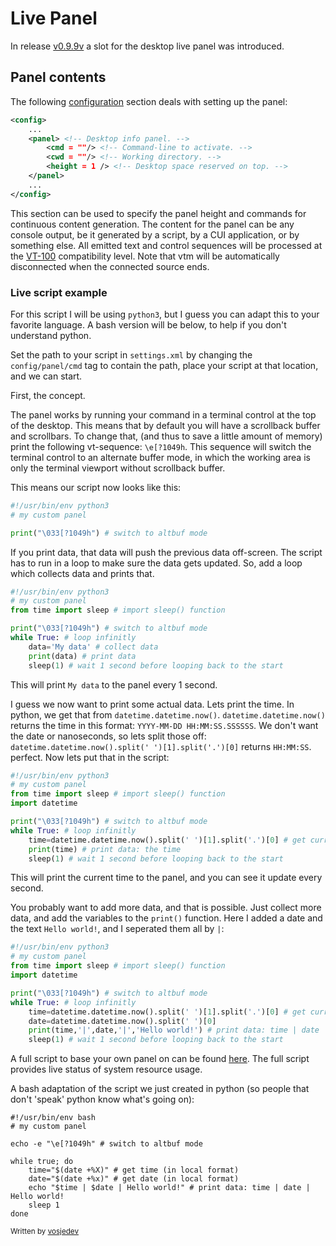 # Live Panel

In release [v0.9.9v](https://github.com/directvt/vtm/releases/tag/v0.9.9v) a slot for the desktop live panel was introduced. 

## Panel contents

The following [configuration](../src/vtm.xml) section deals with setting up the panel:
```xml
<config>
    ...
    <panel> <!-- Desktop info panel. -->
        <cmd = ""/> <!-- Command-line to activate. -->
        <cwd = ""/> <!-- Working directory. -->
        <height = 1 /> <!-- Desktop space reserved on top. -->
    </panel>
    ...
</config>
```

This section can be used to specify the panel height and commands for continuous content generation. The content for the panel can be any console output, be it generated by a script, by a CUI application, or by something else. All emitted text and control sequences will be processed at the [VT-100](https://invisible-island.net/xterm/ctlseqs/ctlseqs.html) compatibility level. Note that vtm will be automatically disconnected when the connected source ends.

### Live script example

For this script I will be using `python3`, but I guess you can adapt this to your favorite language. A bash version will be below, to help if you don't understand python.

Set the path to your script in `settings.xml` by changing the `config/panel/cmd` tag to contain the path, place your script at that location, and we can start.

First, the concept.

The panel works by running your command in a terminal control at the top of the desktop. This means that by default you will have a scrollback buffer and scrollbars. To change that, (and thus to save a little amount of memory) print the following vt-sequence: `\e[?1049h`. This sequence will switch the terminal control to an alternate buffer mode, in which the working area is only the terminal viewport without scrollback buffer.

This means our script now looks like this:
```python
#!/usr/bin/env python3
# my custom panel

print("\033[?1049h") # switch to altbuf mode

```

If you print data, that data will push the previous data off-screen. The script has to run in a loop to make sure the data gets updated. So, add a loop which collects data and prints that.
```python
#!/usr/bin/env python3
# my custom panel
from time import sleep # import sleep() function

print("\033[?1049h") # switch to altbuf mode
while True: # loop infinitly
    data='My data' # collect data
    print(data) # print data
    sleep(1) # wait 1 second before looping back to the start

```
This will print `My data` to the panel every 1 second.

I guess we now want to print some actual data. Lets print the time.
    In python, we get that from `datetime.datetime.now()`. `datetime.datetime.now()` returns the time in this format: `YYYY-MM-DD HH:MM:SS.SSSSSS`. We don't want the date or nanoseconds, so lets split those off: `datetime.datetime.now().split(' ')[1].split('.')[0]` returns `HH:MM:SS`. perfect.
Now lets put that in the script:
```python
#!/usr/bin/env python3
# my custom panel
from time import sleep # import sleep() function
import datetime

print("\033[?1049h") # switch to altbuf mode
while True: # loop infinitly
    time=datetime.datetime.now().split(' ')[1].split('.')[0] # get current time
    print(time) # print data: the time
    sleep(1) # wait 1 second before looping back to the start

```
This will print the current time to the panel, and you can see it update every second.

You probably want to add more data, and that is possible. Just collect more data, and add the variables to the `print()` function.
Here I added a date and the text `Hello world!`, and I seperated them all by ` | `:
```python
#!/usr/bin/env python3
# my custom panel
from time import sleep # import sleep() function
import datetime

print("\033[?1049h") # switch to altbuf mode
while True: # loop infinitly
    time=datetime.datetime.now().split(' ')[1].split('.')[0] # get current time
    date=datetime.datetime.now().split(' ')[0]
    print(time,'|',date,'|','Hello world!') # print data: time | date | Hello world!
    sleep(1) # wait 1 second before looping back to the start

```

A full script to base your own panel on can be found [here](https://github.com/Vosjedev/vtm-panel/). The full script provides live status of system resource usage.

A bash adaptation of the script we just created in python (so people that don't 'speak' python know what's going on):
```shell
#!/usr/bin/env bash
# my custom panel

echo -e "\e[?1049h" # switch to altbuf mode

while true; do
    time="$(date +%X)" # get time (in local format)
    date="$(date +%x)" # get date (in local format)
    echo "$time | $date | Hello world!" # print data: time | date | Hello world!
    sleep 1
done

```

<sub>Written by [vosjedev](https://vosjedev.pii.at/)</sub>
